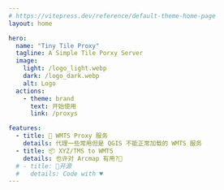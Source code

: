 ```yaml
---
# https://vitepress.dev/reference/default-theme-home-page
layout: home

hero:
  name: "Tiny Tile Proxy"
  tagline: A Simple Tile Porxy Server
  image:
    light: /logo_light.webp
    dark: /logo_dark.webp
    alt: Logo
  actions:
    - theme: brand
      text: 开始使用
      link: /proxys

features:
  - title: 📄 WMTS Proxy 服务
    details: 代理一些常用但是 QGIS 不能正常加载的 WMTS 服务
  - title: 📦 XYZ/TMS to WMTS
    details: 也许对 Arcmap 有用?🤔
  # - title: 💯开源
  #   details: Code with ♥️
---
```

